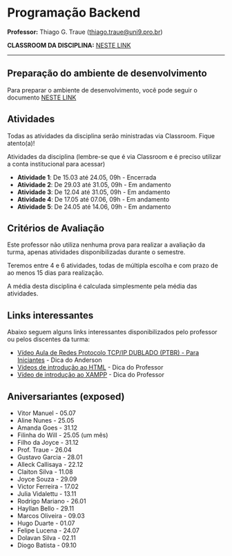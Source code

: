 # Programação Backend

**Professor:** Thiago G. Traue (thiago.traue@uni9.pro.br)

**CLASSROOM DA DISCIPLINA:** [NESTE LINK](https://classroom.google.com/c/NDY1OTg2MzY1MTU0?cjc=7vt44ev)

---

## Preparação do ambiente de desenvolvimento

Para preparar o ambiente de desenvolvimento, você pode seguir o documento [NESTE LINK](https://docs.google.com/document/d/1MuIPfxMHEaPD1TfmITMlK0Co7eYWwvQ6uEHKuny7SAc/edit?usp=sharing)

## Atividades

Todas as atividades da disciplina serão ministradas via Classroom. Fique atento(a)!

Atividades da disciplina (lembre-se que é via Classroom e é preciso utilizar a conta institucional para acessar)

- **Atividade 1**: De 15.03 até 24.05, 09h - Encerrada
- **Atividade 2**: De 29.03 até 31.05, 09h - Em andamento
- **Atividade 3**: De 12.04 até 31.05, 09h - Em andamento
- **Atividade 4**: De 17.05 até 07.06, 09h - Em andamento
- **Atividade 5**: De 24.05 até 14.06, 09h - Em andamento

## Critérios de Avaliação

Este professor não utiliza nenhuma prova para realizar a avaliação da turma, apenas atividades disponibilizadas durante o semestre. 

Teremos entre 4 e 6 atividades, todas de múltipla escolha e com prazo de ao menos 15 dias para realização.

A média desta disciplina é calculada simplesmente pela média das atividades.

## Links interessantes

Abaixo seguem alguns links interessantes disponibilizados pelo professor ou pelos discentes da turma:

- [Vídeo Aula de Redes Protocolo TCP/IP DUBLADO (PTBR) - Para Iniciantes](https://www.youtube.com/watch?v=aclH6Wf4f44) - Dica do Anderson
- [Vídeos de introdução ao HTML](https://www.youtube.com/watch?v=1LJGQb_pn6k) - Dica do Professor
- [Vídeo de introdução ao XAMPP](https://www.youtube.com/watch?v=L-0prC44hbY) - Dica do Professor

## Aniversariantes (exposed)

- Vitor Manuel - 05.07
- Aline Nunes - 25.05
- Amanda Goes - 31.12
- Filinha do Will - 25.05 (um mês)
- Filho da Joyce - 31.12
- Prof. Traue - 26.04
- Gustavo Garcia - 28.01
- Alleck Callisaya - 22.12
- Claiton Silva - 11.08
- Joyce Souza - 29.09
- Victor Ferreira - 17.02
- Julia Vidalettu - 13.11
- Rodrigo Mariano - 26.01
- Hayllan Bello - 29.11
- Marcos Oliveira - 09.03
- Hugo Duarte - 01.07
- Felipe Lucena - 24.07
- Dolavan Silva - 02.11
- Diogo Batista - 09.10
